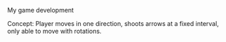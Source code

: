 My game development

Concept:
Player moves in one direction, shoots arrows at a fixed interval, only able to move with rotations.
